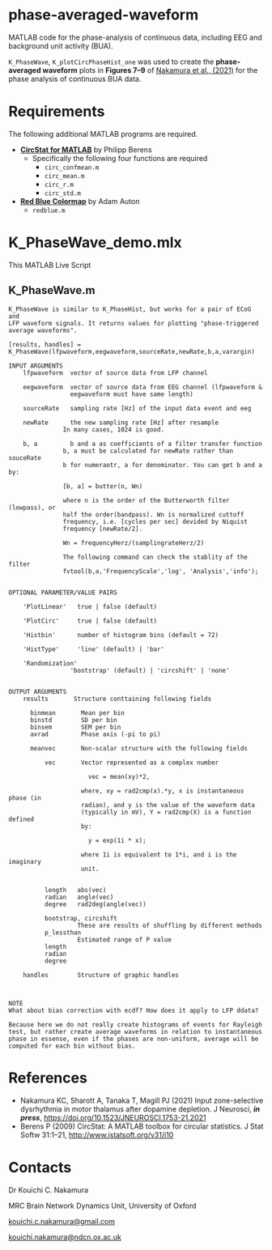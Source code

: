 # phase-averaged-waveform
MATLAB code for the phase-analysis of continuous data, including EEG and background unit activity (BUA).



`K_PhaseWave`, `K_plotCircPhaseHist_one` was used to create the **phase-averaged waveform** plots in **Figures 7–9** of [Nakamura et al., (2021)](https://doi.org/10.1523/JNEUROSCI.1753-21.2021) for the phase analysis of continuous BUA data. 





# Requirements

The following additional MATLAB programs are required.

- [**CircStat for MATLAB**](https://github.com/circstat/circstat-matlab) by Philipp Berens
    - Specifically the following four functions are required
        - `circ_confmean.m`
        - `circ_mean.m`
        - `circ_r.m`
        - `circ_std.m`
- [**Red Blue Colormap**](https://uk.mathworks.com/matlabcentral/fileexchange/25536-red-blue-colormap) by Adam Auton
    - `redblue.m`

# K_PhaseWave_demo.mlx

This MATLAB Live Script









## K_PhaseWave.m



```
K_PhaseWave is similar to K_PhaseHist, but works for a pair of ECoG and
LFP waveform signals. It returns values for plotting "phase-triggered
average waveforms".
 
[results, handles] = K_PhaseWave(lfpwaveform,eegwaveform,sourceRate,newRate,b,a,varargin)

INPUT ARGUMENTS
    lfpwaveform  vector of source data from LFP channel

    eegwaveform  vector of source data from EEG channel (lfpwaveform &
                 eegwaveform must have same length)

    sourceRate   sampling rate [Hz] of the input data event and eeg

    newRate      the new sampling rate [Hz] after resample
               In many cases, 1024 is good.

    b, a         b and a as coefficients of a filter transfer function
               b, a must be calculated for newRate rather than souceRate
               b for numeraotr, a for denominator. You can get b and a by:

               [b, a] = butter(n, Wn)

               where n is the order of the Butterworth filter (lowpass), or
               half the order(bandpass). Wn is normalized cuttoff
               frequency, i.e. [cycles per sec] devided by Niquist
               frequency [newRate/2].

               Wn = frequencyHerz/(samplingrateHerz/2)

               The following command can check the stablity of the filter
               fvtool(b,a,'FrequencyScale','log', 'Analysis','info');


OPTIONAL PARAMETER/VALUE PAIRS

    'PlotLinear'   true | false (default)

    'PlotCirc'     true | false (default)

    'Histbin'      number of histogram bins (default = 72)

    'HistType'     'line' (default) | 'bar'

    'Randomization' 
                 'bootstrap' (default) | 'circshift' | 'none'


OUTPUT ARGUMENTS
    results       Structure conttaining following fields

      binmean       Mean per bin
      binstd        SD per bin
      binsem        SEM per bin
      axrad         Phase axis (-pi to pi)

      meanvec       Non-scalar structure with the following fields

          vec       Vector represented as a complex number

                      vec = mean(xy)*2, 

                    where, xy = rad2cmp(x).*y, x is instantaneous phase (in
                    radian), and y is the value of the waveform data
                    (typically in mV), Y = rad2cmp(X) is a function defined
                    by:

                      y = exp(1i * x);

                    where 1i is equivalent to 1*i, and i is the imaginary
                    unit.


          length   abs(vec)
          radian   angle(vec)
          degree   rad2deg(angle(vec))

          bootstrap, circshift    
                   These are results of shuffling by different methods
          p_lessthan 
                   Estimated range of P value
          length   
          radian
          degree

    handles        Structure of graphic handles



NOTE
What about bias correction with ecdf? How does it apply to LFP ddata?

Because here we do not really create histograms of events for Rayleigh
test, but rather create average waveforms in relation to instantaneous
phase in essense, even if the phases are non-uniform, average will be
computed for each bin without bias.
```









# References

- Nakamura KC, Sharott A, Tanaka T, Magill PJ (2021) Input zone-selective dysrhythmia in motor thalamus after dopamine depletion. J Neurosci, ***in press***, https://doi.org/10.1523/JNEUROSCI.1753-21.2021
- Berens P (2009) CircStat: A MATLAB toolbox for circular statistics. J Stat Softw 31:1–21, http://www.jstatsoft.org/v31/i10



# Contacts

Dr Kouichi C. Nakamura

MRC Brain Network Dynamics Unit, University of Oxford

kouichi.c.nakamura@gmail.com

kouichi.nakamura@ndcn.ox.ac.uk



